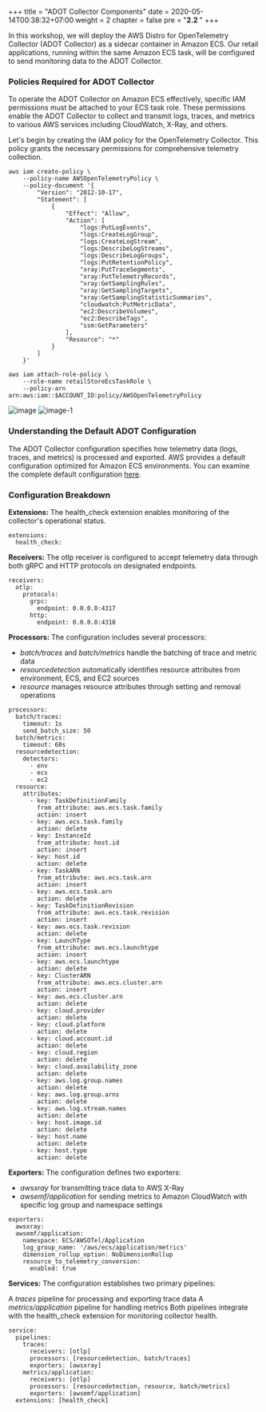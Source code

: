 +++
title = "ADOT Collector Components"
date = 2020-05-14T00:38:32+07:00
weight = 2
chapter = false
pre = "<b>2.2 </b>"
+++

In this workshop, we will deploy the AWS Distro for OpenTelemetry Collector (ADOT Collector) as a sidecar container in Amazon ECS. Our retail applications, running within the same Amazon ECS task, will be configured to send monitoring data to the ADOT Collector.

### Policies Required for ADOT Collector

To operate the ADOT Collector on Amazon ECS effectively, specific IAM permissions must be attached to your ECS task role. These permissions enable the ADOT Collector to collect and transmit logs, traces, and metrics to various AWS services including CloudWatch, X-Ray, and others.

Let's begin by creating the IAM policy for the OpenTelemetry Collector. This policy grants the necessary permissions for comprehensive telemetry collection.

```
aws iam create-policy \
    --policy-name AWSOpenTelemetryPolicy \
    --policy-document '{
        "Version": "2012-10-17",
        "Statement": [
            {
                "Effect": "Allow",
                "Action": [
                    "logs:PutLogEvents",
                    "logs:CreateLogGroup",
                    "logs:CreateLogStream",
                    "logs:DescribeLogStreams",
                    "logs:DescribeLogGroups",
                    "logs:PutRetentionPolicy",
                    "xray:PutTraceSegments",
                    "xray:PutTelemetryRecords",
                    "xray:GetSamplingRules",
                    "xray:GetSamplingTargets",
                    "xray:GetSamplingStatisticSummaries",
                    "cloudwatch:PutMetricData",
                    "ec2:DescribeVolumes",
                    "ec2:DescribeTags",
                    "ssm:GetParameters"
                ],
                "Resource": "*"
            }
        ]
    }'

aws iam attach-role-policy \
    --role-name retailStoreEcsTaskRole \
    --policy-arn arn:aws:iam::$ACCOUNT_ID:policy/AWSOpenTelemetryPolicy
```

![image](/images/3/image.png?width=90pc)
![image-1](/images/3/image-1.png?width=90pc)

### Understanding the Default ADOT Configuration

The ADOT Collector configuration specifies how telemetry data (logs, traces, and metrics) is processed and exported. AWS provides a default configuration optimized for Amazon ECS environments. You can examine the complete default configuration [here](https://github.com/aws-observability/aws-otel-collector/blob/main/config/ecs/ecs-cloudwatch-xray.yaml).

### Configuration Breakdown

**Extensions:** The health_check extension enables monitoring of the collector's operational status.

```
extensions:
  health_check:
```

**Receivers:** The otlp receiver is configured to accept telemetry data through both gRPC and HTTP protocols on designated endpoints.

```
receivers:
  otlp:
    protocols:
      grpc:
        endpoint: 0.0.0.0:4317
      http:
        endpoint: 0.0.0.0:4318
```

**Processors:** The configuration includes several processors:

- _batch/traces_ and _batch/metrics_ handle the batching of trace and metric data
- _resourcedetection_ automatically identifies resource attributes from environment, ECS, and EC2 sources
- _resource_ manages resource attributes through setting and removal operations

```
processors:
  batch/traces:
    timeout: 1s
    send_batch_size: 50
  batch/metrics:
    timeout: 60s
  resourcedetection:
    detectors:
      - env
      - ecs
      - ec2
  resource:
    attributes:
      - key: TaskDefinitionFamily
        from_attribute: aws.ecs.task.family
        action: insert
      - key: aws.ecs.task.family
        action: delete
      - key: InstanceId
        from_attribute: host.id
        action: insert
      - key: host.id
        action: delete
      - key: TaskARN
        from_attribute: aws.ecs.task.arn
        action: insert
      - key: aws.ecs.task.arn
        action: delete
      - key: TaskDefinitionRevision
        from_attribute: aws.ecs.task.revision
        action: insert
      - key: aws.ecs.task.revision
        action: delete
      - key: LaunchType
        from_attribute: aws.ecs.launchtype
        action: insert
      - key: aws.ecs.launchtype
        action: delete
      - key: ClusterARN
        from_attribute: aws.ecs.cluster.arn
        action: insert
      - key: aws.ecs.cluster.arn
        action: delete
      - key: cloud.provider
        action: delete
      - key: cloud.platform
        action: delete
      - key: cloud.account.id
        action: delete
      - key: cloud.region
        action: delete
      - key: cloud.availability_zone
        action: delete
      - key: aws.log.group.names
        action: delete
      - key: aws.log.group.arns
        action: delete
      - key: aws.log.stream.names
        action: delete
      - key: host.image.id
        action: delete
      - key: host.name
        action: delete
      - key: host.type
        action: delete
```

**Exporters:** The configuration defines two exporters:

- _awsxray_ for transmitting trace data to AWS X-Ray
- _awsemf/application_ for sending metrics to Amazon CloudWatch with specific log group and namespace settings

```
exporters:
  awsxray:
  awsemf/application:
    namespace: ECS/AWSOTel/Application
    log_group_name: '/aws/ecs/application/metrics'
    dimension_rollup_option: NoDimensionRollup
    resource_to_telemetry_conversion:
      enabled: true
```

**Services:** The configuration establishes two primary pipelines:

A _traces_ pipeline for processing and exporting trace data
A _metrics/application_ pipeline for handling metrics Both pipelines integrate with the health_check extension for monitoring collector health.

```
service:
  pipelines:
    traces:
      receivers: [otlp]
      processors: [resourcedetection, batch/traces]
      exporters: [awsxray]
    metrics/application:
      receivers: [otlp]
      processors: [resourcedetection, resource, batch/metrics]
      exporters: [awsemf/application]
  extensions: [health_check]
```
